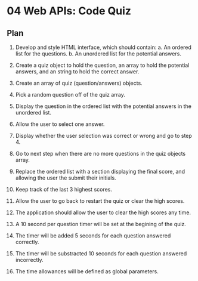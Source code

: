 # 04 Web APIs: Code Quiz

## Plan

1. Develop and style HTML interface, which should contain:
   a. An ordered list for the questions.
   b. An unordered list for the potential answers.

2. Create a quiz object to hold the question, an array to hold the potential answers, and an string to hold the correct answer.

3. Create an array of quiz (question/answers) objects.

4. Pick a random question off of the quiz array.

5. Display the question in the ordered list with the potential answers in the unordered list.

6. Allow the user to select one answer.

7. Display whether the user selection was correct or wrong and go to step 4.

8. Go to next step when there are no more questions in the quiz objects array.

9. Replace the ordered list with a section displaying the final score, and allowing the user the submit their initials.

10. Keep track of the last 3 highest scores.

11. Allow the user to go back to restart the quiz or clear the high scores.

12. The application should allow the user to clear the high scores any time.

13. A 10 second per question timer will be set at the begining of the quiz.

14. The timer will be added 5 seconds for each question answered correctly.

15. The timer will be substracted 10 seconds for each question answered incorrectly.

16. The time allowances will be defined as global parameters.
